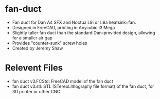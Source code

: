 # fan-duct
- Fan duct for Dan A4 SFX and Noctua L9i or L9a heatsink+fan.
- Designed in FreeCAD, printing in Anycubic i3 Mega
- Slightly taller fan duct than the standard Dan-provided design, allowing for a smaller air gap
- Provides "counter-sunk" screw holes
- Created by Jeremy Shaw

# Relevent Files
- fan duct v3.FCStd: FreeCAD model of the fan duct
- fan duct v3.stl: STL (STereoLithography file format) of the fan duct, for 3D printer or other CNC
